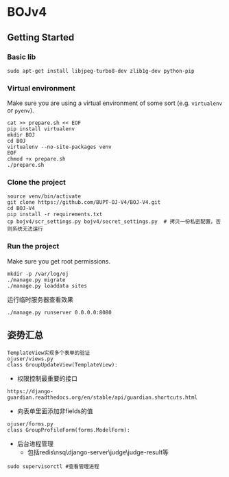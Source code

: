 BOJv4
===

## Getting Started

### Basic lib

```
sudo apt-get install libjpeg-turbo8-dev zlib1g-dev python-pip
```
### Virtual environment

Make sure you are using a virtual environment of some sort (e.g. `virtualenv` or
`pyenv`).

```
cat >> prepare.sh << EOF
pip install virtualenv
mkdir BOJ
cd BOJ
virtualenv --no-site-packages venv
EOF
chmod +x prepare.sh
./prepare.sh
```

### Clone the project

```
source venv/bin/activate
git clone https://github.com/BUPT-OJ-V4/BOJ-V4.git
cd BOJ-V4
pip install -r requirements.txt 
cp bojv4/scr_settings.py bojv4/secret_settings.py  # 拷贝一份私密配置，否则系统无法运行
```

### Run the project

Make sure you get root permissions.

```        
mkdir -p /var/log/oj
./manage.py migrate
./manage.py loaddata sites
```


运行临时服务器查看效果
```
./manage.py runserver 0.0.0.0:8080

```

## 姿势汇总
```
TemplateView实现多个表单的验证
ojuser/views.py
class GroupUpdateView(TemplateView):
```
- 权限控制最重要的接口
```
https://django-guardian.readthedocs.org/en/stable/api/guardian.shortcuts.html
```
- 向表单里面添加非fields的值
```
ojuser/forms.py
class GroupProfileForm(forms.ModelForm):
```

- 后台进程管理
    - 包括redis\nsq\django-server\judge\judge-result等
```
sudo supervisorctl #查看管理进程
```
